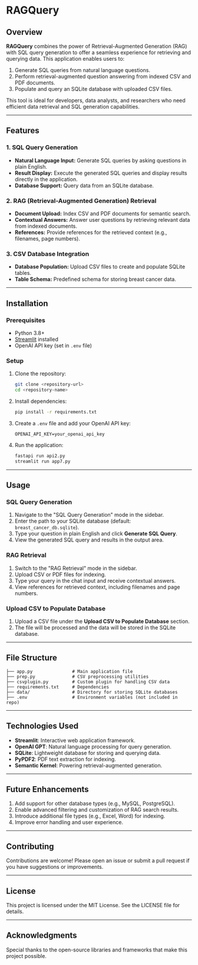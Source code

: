 # RAGQuery

## Overview
**RAGQuery** combines the power of Retrieval-Augmented Generation (RAG) with SQL query generation to offer a seamless experience for retrieving and querying data. This application enables users to: 

1. Generate SQL queries from natural language questions.
2. Perform retrieval-augmented question answering from indexed CSV and PDF documents.
3. Populate and query an SQLite database with uploaded CSV files.

This tool is ideal for developers, data analysts, and researchers who need efficient data retrieval and SQL generation capabilities.

---

## Features

### 1. SQL Query Generation
- **Natural Language Input:** Generate SQL queries by asking questions in plain English.
- **Result Display:** Execute the generated SQL queries and display results directly in the application.
- **Database Support:** Query data from an SQLite database.

### 2. RAG (Retrieval-Augmented Generation) Retrieval
- **Document Upload:** Index CSV and PDF documents for semantic search.
- **Contextual Answers:** Answer user questions by retrieving relevant data from indexed documents.
- **References:** Provide references for the retrieved context (e.g., filenames, page numbers).

### 3. CSV Database Integration
- **Database Population:** Upload CSV files to create and populate SQLite tables.
- **Table Schema:** Predefined schema for storing breast cancer data.

---

## Installation

### Prerequisites
- Python 3.8+
- [Streamlit](https://streamlit.io/) installed
- OpenAI API key (set in `.env` file)

### Setup
1. Clone the repository:
   ```bash
   git clone <repository-url>
   cd <repository-name>
   ```

2. Install dependencies:
   ```bash
   pip install -r requirements.txt
   ```

3. Create a `.env` file and add your OpenAI API key:
   ```
   OPENAI_API_KEY=your_openai_api_key
   ```

4. Run the application:
   ```bash
   fastapi run api2.py
   streamlit run app7.py
   ```

---

## Usage

### SQL Query Generation
1. Navigate to the "SQL Query Generation" mode in the sidebar.
2. Enter the path to your SQLite database (default: `breast_cancer_db.sqlite`).
3. Type your question in plain English and click **Generate SQL Query**.
4. View the generated SQL query and results in the output area.

### RAG Retrieval
1. Switch to the "RAG Retrieval" mode in the sidebar.
2. Upload CSV or PDF files for indexing.
3. Type your query in the chat input and receive contextual answers.
4. View references for retrieved context, including filenames and page numbers.

### Upload CSV to Populate Database
1. Upload a CSV file under the **Upload CSV to Populate Database** section.
2. The file will be processed and the data will be stored in the SQLite database.

---

## File Structure
```
├── app.py               # Main application file
├── prep.py              # CSV preprocessing utilities
├── csvplugin.py         # Custom plugin for handling CSV data
├── requirements.txt     # Dependencies
├── data/                # Directory for storing SQLite databases
├── .env                 # Environment variables (not included in repo)
```

---

## Technologies Used
- **Streamlit**: Interactive web application framework.
- **OpenAI GPT**: Natural language processing for query generation.
- **SQLite**: Lightweight database for storing and querying data.
- **PyPDF2**: PDF text extraction for indexing.
- **Semantic Kernel**: Powering retrieval-augmented generation.

---

## Future Enhancements
1. Add support for other database types (e.g., MySQL, PostgreSQL).
2. Enable advanced filtering and customization of RAG search results.
3. Introduce additional file types (e.g., Excel, Word) for indexing.
4. Improve error handling and user experience.

---

## Contributing
Contributions are welcome! Please open an issue or submit a pull request if you have suggestions or improvements.

---

## License
This project is licensed under the MIT License. See the LICENSE file for details.

---

## Acknowledgments
Special thanks to the open-source libraries and frameworks that make this project possible.
